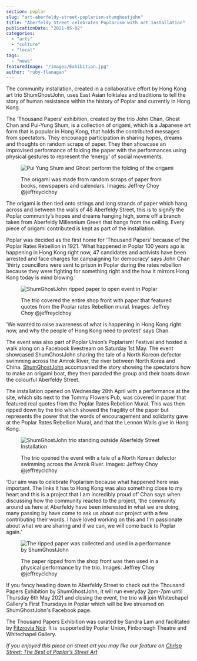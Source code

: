 ```yaml
---
section: poplar
slug: "art-aberfeldy-street-poplarism-shumghostjohn"
title: "Aberfeldy Street celebrates Poplarism with art installation"
publicationDate: "2021-05-02"
categories: 
  - "arts"
  - "culture"
  - "local"
tags: 
  - "news"
featuredImage: "/images/Exhibition.jpg"
author: "ruby-flanagan"
---
```


The community installation, created in a collaborative effort by Hong Kong art trio ShumGhostJohn, uses East Asian folktales and traditions to tell the story of human resistance within the history of Poplar and currently in Hong Kong.

The ‘Thousand Papers’ exhibition, created by the trio John Chan, Ghost Chan and Pui-Yung Shum, is a collection of origami, which is a Japanese art form that is popular in Hong Kong, that holds the contributed messages from spectators. They encourage participation in sharing hopes, dreams and thoughts on random scraps of paper. They then showcase an improvised performance of folding the paper with the performances using physical gestures to represent the ‘energy’ of social movements. 

<figure>

![Pui Yung Shum and Ghost perform the folding of the origami](/images/DSC06754-1024x683.jpg)

<figcaption>

The origami was made from random scraps of paper from books, newspapers and calendars. Images: Jeffrey Choy @jeffreyclchoy

</figcaption>

</figure>

The origami is then tied onto strings and long strands of paper which hang across and between the walls of 48 Aberfeldy Street, this is to signify the Poplar community’s hopes and dreams hanging high, some off a branch taken from Aberfeldy Millennium Green that hangs from the ceiling. Every piece of origami contributed is kept as part of the installation. 

Poplar was decided as the first home for ‘Thousand Papers’ because of the Poplar Rates Rebellion in 1921. ‘What happened in Poplar 100 years ago is happening in Hong Kong right now, 47 candidates and activists have been arrested and face charges for campaigning for democracy’ says John Chan ‘thirty councillors were sent to prison in Poplar during the rates rebellion because they were fighting for something right and the how it mirrors Hong Kong today is mind blowing.’

<figure>

![ShumGhostJohn ripped paper to open event in Poplar](/images/The-opening-of-Thousand-Papers-1024x683.jpg)

<figcaption>

The trio covered the entire shop front with paper that featured quotes from the Poplar rates Rebellion mural. Images: Jeffrey Choy @jeffreyclchoy

</figcaption>

</figure>

‘We wanted to raise awareness of what is happening in Hong Kong right now, and why the people of Hong Kong need to protest’ says Chan.  
  
The event was also part of Poplar Union’s Poplarism! Festival and hosted a walk along on a Facebook livestream on Saturday 1st May. The event showcased ShumGhostJohn sharing the tale of a North Koreon defector swimming across the Amrok River, the river between North Korea and China. [ShumGhostJohn](https://www.ghostandjohn.art/shumghostjohn) accompanied the story showing the spectators how to make an origami boat, they then paraded the group and their boats down the colourful Aberfeldy Street. 

The installation opened on Wednesday 28th April with a performance at the site, which sits next to the Tommy Flowers Pub, was covered in paper that featured real quotes from the Poplar Rates Rebellion Mural. This was then ripped down by the trio which showed the fragility of the paper but represents the power that the words of encouragement and solidarity gave at the Poplar Rates Rebellion Mural, and that the Lennon Walls give in Hong Kong.

<figure>

![ShumGhostJohn trio standing outside Aberfeldy Street Installation](/images/standing-outside-shop-aberfeldy-1024x683.jpg)

<figcaption>

The trio opened the event with a tale of a North Korean defector swimming across the Amrok River. Images: Jeffrey Choy @jeffreyclchoy

</figcaption>

</figure>

‘Our aim was to celebrate Poplarism because what happened here was important. The links it has to Hong Kong was also something close to my heart and this is a project that I am incredibly proud of’ Chan says when discussing how the community reacted to the project, ‘the community around us here at Aberfeldy have been interested in what we are doing, many passing by have come to ask us about our project with a few contributing their words. I have loved working on this and I'm passionate about what we are sharing and if we can, we will come back to Poplar again.’ 

<figure>

![The ripped paper was collected and used in a performance by ShumGhostJohn](/images/ShumGhostJohn-scrunched-paper-1024x683.jpg)

<figcaption>

The paper ripped from the shop front was then used in a physical performance by the trio. Images: Jeffrey Choy @jeffreyclchoy

</figcaption>

</figure>

If you fancy heading down to Aberfeldy Street to check out the Thousand Papers Exhibition by ShumGhostJohn, it will run everyday 2pm-7pm until Thursday 6th May 2021 and closing the event, the trio will join Whitechapel Gallery's First Thursdays in Poplar which will be live streamed on ShumGhostJohn's Facebook page.

The Thousand Papers Exhibition was curated by Sandra Lam and facilitated by [Fitzrovia Noir](https://www.spacehive.com/making-space-in-poplar#/latestPledges). It is  supported by Poplar Union, Finborough Theatre and Whitechapel Gallery.

_If you enjoyed this piece on street art you may like our feature on [Chrisp Street: The Best of Poplar’s Street Art](https://poplarlondon.co.uk/chrisp-street-the-best-of-poplars-street-art/)_
